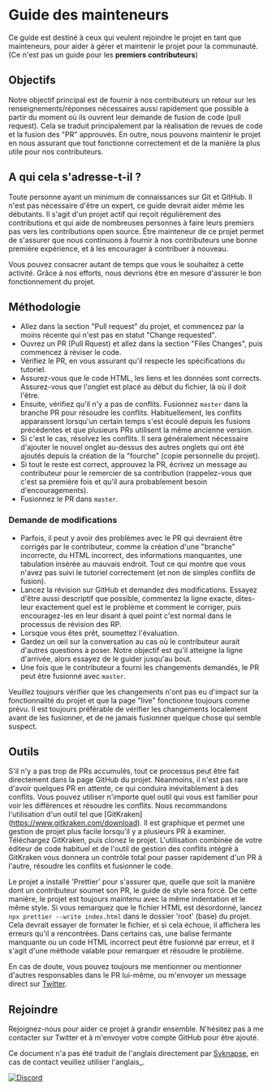 # Guide des mainteneurs

Ce guide est destiné à ceux qui veulent rejoindre le projet en tant que mainteneurs, pour aider à gérer et maintenir le projet pour la communauté. (Ce n'est pas un guide pour les **premiers contributeurs**)

## Objectifs

Notre objectif principal est de fournir à nos contributeurs un retour sur les renseignements/réponses nécessaires aussi rapidement que possible à partir du moment où ils ouvrent leur demande de fusion de code (pull request). Cela se traduit principalement par la réalisation de revues de code et la fusion des "PR" approuvés.
En outre, nous pouvons maintenir le projet en nous assurant que tout fonctionne correctement et de la manière la plus utile pour nos contributeurs.

## A qui cela s'adresse-t-il ?

Toute personne ayant un minimum de connaissances sur Git et GitHub. Il n'est pas nécessaire d'être un expert, ce guide devrait aider même les débutants. Il s'agit d'un projet actif qui reçoit régulièrement des contributions et qui aide de nombreuses personnes à faire leurs premiers pas vers les contributions open source. Être mainteneur de ce projet permet de s'assurer que nous continuons à fournir à nos contributeurs une bonne première expérience, et à les encourager à contribuer à nouveau.

Vous pouvez consacrer autant de temps que vous le souhaitez à cette activité. Grâce à nos efforts, nous devrions être en mesure d'assurer le bon fonctionnement du projet.

## Méthodologie

- Allez dans la section "Pull request" du projet, et commencez par la moins récente qui n'est pas en statut "Change requested".
- Ouvrez un PR (Pull Rquest) et allez dans la section "Files Changes", puis commencez à réviser le code.
- Vérifiez le PR, en vous assurant qu'il respecte les spécifications du tutoriel.
- Assurez-vous que le code HTML, les liens et les données sont corrects. Assurez-vous que l'onglet est placé au début du fichier, là où il doit l'être.
- Ensuite, vérifiez qu'il n'y a pas de conflits. Fusionnez `master` dans la branche PR pour résoudre les conflits.
Habituellement, les conflits apparaissent lorsqu'un certain temps s'est écoulé depuis les fusions précédentes et que plusieurs PRs utilisent la même ancienne version.
- Si c'est le cas, résolvez les conflits. Il sera généralement nécessaire d'ajouter le nouvel onglet au-dessus des autres onglets qui ont été ajoutés depuis la création de la "fourche" (copie personnelle du projet).
- Si tout le reste est correct, approuvez la PR, écrivez un message au contributeur pour le remercier de sa contribution (rappelez-vous que c'est sa première fois et qu'il aura probablement besoin d'encouragements).
- Fusionnez le PR dans `master`.

### Demande de modifications

- Parfois, il peut y avoir des problèmes avec le PR qui devraient être corrigés par le contributeur, comme la création d'une "branche" incorrecte, du HTML incorrect, des informations manquantes, une tabulation insérée au mauvais endroit. Tout ce qui montre que vous n'avez pas suivi le tutoriel correctement (et non de simples conflits de fusion).
- Lancez la révision sur GitHub et demandez des modifications. Essayez d'être aussi descriptif que possible, commentez la ligne exacte, dites-leur exactement quel est le problème et comment le corriger, puis encouragez-les en leur disant à quel point c'est normal dans le processus de révision des RP.
- Lorsque vous êtes prêt, soumettez l'évaluation.
- Gardez un œil sur la conversation au cas où le contributeur aurait d'autres questions à poser. Notre objectif est qu'il atteigne la ligne d'arrivée, alors essayez de le guider jusqu'au bout.
- Une fois que le contributeur a fourni les changements demandés, le PR peut être fusionné avec `master`.

Veuillez toujours vérifier que les changements n'ont pas eu d'impact sur la fonctionnalité du projet et que la page "live" fonctionne toujours comme prévu. Il est toujours préférable de vérifier les changements localement avant de les fusionner, et de ne jamais fusionner quelque chose qui semble suspect.

## Outils

S'il n'y a pas trop de PRs accumulés, tout ce processus peut être fait directement dans la page GitHub du projet.
Néanmoins, il n'est pas rare d'avoir quelques PR en attente, ce qui conduira inévitablement à des conflits. Vous pouvez utiliser n'importe quel outil qui vous est familier pour voir les différences et résoudre les conflits.
Nous recommandons l'utilisation d'un outil tel que [GitKraken] (https://www.gitkraken.com/download). Il est graphique et permet une gestion de projet plus facile lorsqu'il y a plusieurs PR à examiner.
Téléchargez GitKraken, puis clonez le projet. L'utilisation combinée de votre éditeur de code habituel et de l'outil de gestion des conflits intégré à GitKraken vous donnera un contrôle total pour passer rapidement d'un PR à l'autre, résoudre les conflits et fusionner le code.

Le projet a installé 'Prettier' pour s'assurer que, quelle que soit la manière dont un contributeur soumet son PR, le guide de style sera forcé. De cette manière, le projet est toujours maintenu avec la même indentation et le même style.
Si vous remarquez que le fichier HTML est désordonné, lancez `npx prettier --write index.html` dans le dossier 'root' (base) du projet. Cela devrait essayer de formater le fichier, et si cela échoue, il affichera les erreurs qu'il a rencontrées. Dans certains cas, une balise fermante manquante ou un code HTML incorrect peut être fusionné par erreur, et il s'agit d'une méthode valable pour remarquer et résoudre le problème.

En cas de doute, vous pouvez toujours me mentionner ou mentionner d'autres responsables dans le PR lui-même, ou m'envoyer un message direct sur [Twitter](https://twitter.com/Syknapse).

## Rejoindre

Rejoignez-nous pour aider ce projet à grandir ensemble. N'hésitez pas à me contacter sur Twitter et à m'envoyer votre compte GitHub pour être ajouté.

Ce document n'a pas été traduit de l'anglais directement par [Syknapse](https://github.com/Syknapse), en cas de contact veuillez utiliser l'anglais_.

[ ![Discord](https://badgen.net/discord/online-members/tWkvS4ueVF?label=Join%20Our%20Discord%20Server&icon=discord)](https://discord.gg/tWkvS4ueVF 'Join our Discord server!')